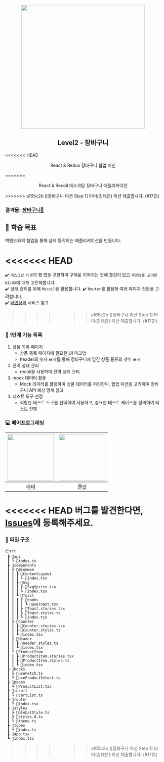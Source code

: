 <p align="middle" >
  <img src="https://techcourse-storage.s3.ap-northeast-2.amazonaws.com/3e6c6f30b11d4b098b5a3e81be19ce3a" width="400">
</p>
<h2 align="middle">Level2 - 장바구니</h2>
<<<<<<< HEAD
<p align="middle">React & Redux 장바구니 협업 미션</p>
=======
<p align="middle">React & Recoil 데스크탑 장바구니 애플리케이션</p>
>>>>>>> a165c2b ([장바구니 미션 Step 1] 타미(김태은) 미션 제출합니다. (#172))
</p>

### 결과물: [장바구니🛒](https://xodms0309.github.io/react-shopping-cart/)

## 🚀 학습 목표

백엔드와의 협업을 통해 실제 동작하는 애플리케이션을 만듭니다.

<<<<<<< HEAD
<br>
=======
✔️ `데스크탑 타겟`의 웹 앱을 구현하며 구매로 이어지는 것에 끊김이 없고 `재방문을 고려한 UI/UX`에 대해 고민해봅니다.  
✔️ 상태 관리를 위해 `Recoil`을 활용합니다.
✔️ `Router`를 활용해 여러 페이지 전환을 고려합니다.  
✔️ [배민상회](https://mart.baemin.com) 서비스 참고
>>>>>>> a165c2b ([장바구니 미션 Step 1] 타미(김태은) 미션 제출합니다. (#172))

### 📝 1단계 기능 목록

1. 상품 목록 페이지
   - 상품 목록 페이지에 필요한 UI 마크업
   - header의 숫자 표시를 통해 장바구니에 담긴 상품 종류의 갯수 표시
2. 전역 상태 관리
   - recoil을 사용하여 전역 상태 관리
3. mock 데이터 활용
   - Mock 데이터를 활용하여 상품 데이터를 처리한다. 협업 미션을 고려하여 장바구니 API 예상 명세 참고
4. 테스트 도구 선정
   - 적합한 테스트 도구를 선택하여 사용하고, 중요한 테스트 케이스를 정의하여 테스트 진행

### 💻 페어프로그래밍

| <img src="https://avatars.githubusercontent.com/u/55427367?v=4" width=150px> | <img src="https://avatars.githubusercontent.com/u/50974359?v=4" width=150px> |
| :--------------------------------------------------------------------------: | :--------------------------------------------------------------------------: |
|                     [타미](http://github.com/xodms0309)                      |                     [클린](http://github.com/hozzijeong)                     |

<<<<<<< HEAD
버그를 발견한다면, [Issues](https://github.com/woowacourse/react-shopping-cart-prod/issues)에 등록해주세요.
=======
### 🌲 파일 구조

```
📦src
 ┣ 📂api
 ┃ ┗ 📜index.ts
 ┣ 📂components
 ┃ ┣ 📂@common
 ┃ ┃ ┣ 📂ContentLayout
 ┃ ┃ ┃ ┗ 📜index.tsx
 ┃ ┃ ┣ 📂Svg
 ┃ ┃ ┃ ┣ 📜SvgSprite.tsx
 ┃ ┃ ┃ ┗ 📜index.tsx
 ┃ ┃ ┗ 📂Toast
 ┃ ┃ ┃ ┣ 📂hooks
 ┃ ┃ ┃ ┃ ┗ 📜useToast.tsx
 ┃ ┃ ┃ ┣ 📜Toast.stories.tsx
 ┃ ┃ ┃ ┣ 📜Toast.styles.ts
 ┃ ┃ ┃ ┗ 📜index.tsx
 ┃ ┣ 📂Counter
 ┃ ┃ ┣ 📜Counter.stories.tsx
 ┃ ┃ ┣ 📜Counter.styles.ts
 ┃ ┃ ┗ 📜index.tsx
 ┃ ┣ 📂Header
 ┃ ┃ ┣ 📜Header.styles.ts
 ┃ ┃ ┗ 📜index.tsx
 ┃ ┗ 📂ProductItem
 ┃ ┃ ┣ 📜ProductItem.stories.tsx
 ┃ ┃ ┣ 📜ProductItem.styles.ts
 ┃ ┃ ┗ 📜index.tsx
 ┣ 📂hooks
 ┃ ┣ 📜useFetch.ts
 ┃ ┗ 📜useProductSelect.ts
 ┣ 📂pages
 ┃ ┗ 📜ProductList.tsx
 ┣ 📂recoil
 ┃ ┗ 📜cartList.ts
 ┣ 📂router
 ┃ ┗ 📜index.tsx
 ┣ 📂styles
 ┃ ┣ 📜GlobalStyle.ts
 ┃ ┣ 📜styles.d.ts
 ┃ ┗ 📜theme.ts
 ┣ 📂types
 ┃ ┗ 📜index.ts
 ┣ 📜App.tsx
 ┗ 📜index.tsx
```
>>>>>>> a165c2b ([장바구니 미션 Step 1] 타미(김태은) 미션 제출합니다. (#172))
